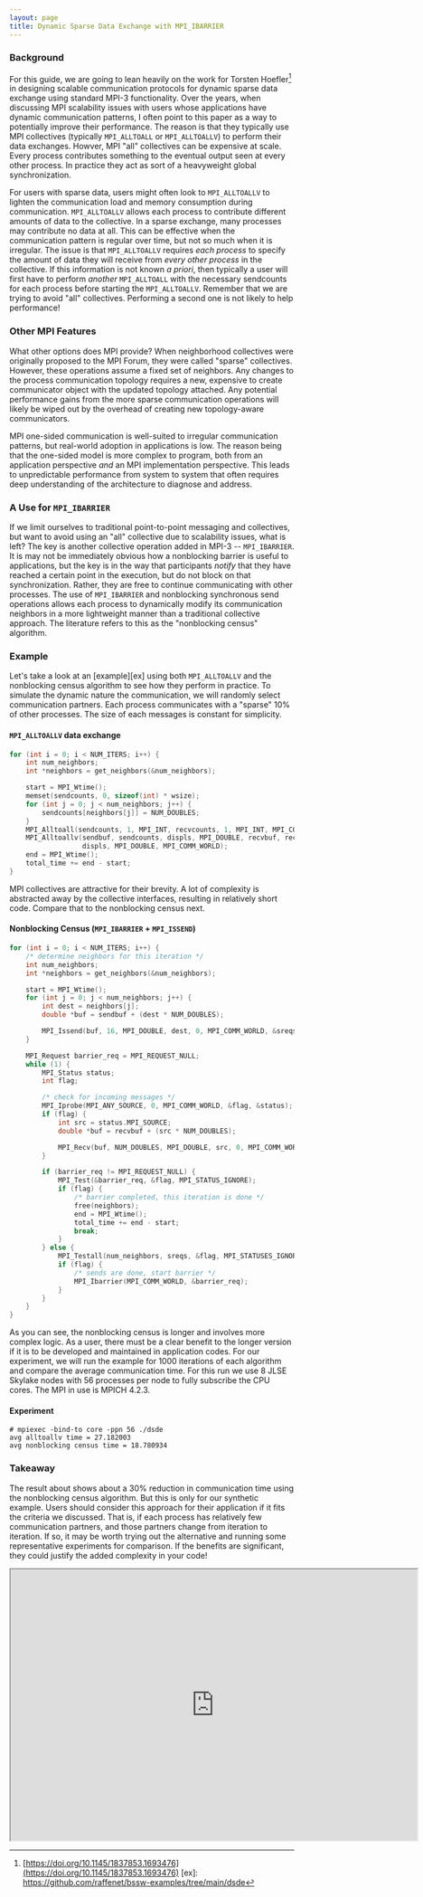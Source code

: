 ```yaml
---
layout: page
title: Dynamic Sparse Data Exchange with MPI_IBARRIER
---
```


### Background

For this guide, we are going to lean heavily on the work for Torsten
Hoefler[^1] in designing scalable communication protocols for dynamic
sparse data exchange using standard MPI-3 functionality. Over the years,
when discussing MPI scalability issues with users whose applications
have dynamic communication patterns, I often point to this paper as a
way to potentially improve their performance. The reason is that they
typically use MPI collectives (typically `MPI_ALLTOALL` or
`MPI_ALLTOALLV`) to perform their data exchanges. Howver, MPI "all"
collectives can be expensive at scale. Every process contributes
something to the eventual output seen at every other process. In
practice they act as sort of a heavyweight global synchronization.

For users with sparse data, users might often look to `MPI_ALLTOALLV` to
lighten the communication load and memory consumption during
communication. `MPI_ALLTOALLV` allows each process to contribute
different amounts of data to the collective. In a sparse exchange, many
processes may contribute no data at all. This can be effective when the
communication pattern is regular over time, but not so much when it is
irregular. The issue is that `MPI_ALLTOALLV` requires _each process_ to
specify the amount of data they will receive from _every other process_
in the collective. If this information is not known _a priori_, then
typically a user will first have to perform _another_ `MPI_ALLTOALL`
with the necessary sendcounts for each process before starting the
`MPI_ALLTOALLV`. Remember that we are trying to avoid "all"
collectives. Performing a second one is not likely to help performance!

### Other MPI Features

What other options does MPI provide? When neighborhood collectives were
originally proposed to the MPI Forum, they were called "sparse"
collectives. However, these operations assume a fixed set of
neighbors. Any changes to the process communication topology requires a
new, expensive to create communicator object with the updated topology
attached. Any potential performance gains from the more sparse
communication operations will likely be wiped out by the overhead of
creating new topology-aware communicators.

MPI one-sided communication is well-suited to irregular communication
patterns, but real-world adoption in applications is low. The reason
being that the one-sided model is more complex to program, both from an
application perspective _and_ an MPI implementation perspective. This
leads to unpredictable performance from system to system that often
requires deep understanding of the architecture to diagnose and address.

### A Use for `MPI_IBARRIER`

If we limit ourselves to traditional point-to-point messaging and
collectives, but want to avoid using an "all" collective due to
scalability issues, what is left? The key is another collective
operation added in MPI-3 -- `MPI_IBARRIER`. It is may not be immediately
obvious how a nonblocking barrier is useful to applications, but the key
is in the way that participants _notify_ that they have reached a
certain point in the execution, but do not block on that
synchronization. Rather, they are free to continue communicating with
other processes. The use of `MPI_IBARRIER` and nonblocking synchronous
send operations allows each process to dynamically modify its
communication neighbors in a more lightweight manner than a traditional
collective approach. The literature refers to this as the "nonblocking
census" algorithm.

### Example

Let's take a look at an [example][ex] using both `MPI_ALLTOALLV` and the
nonblocking census algorithm to see how they perform in practice. To
simulate the dynamic nature the communication, we will randomly select
communication partners. Each process communicates with a "sparse" 10% of
other processes. The size of each messages is constant for simplicity.

#### `MPI_ALLTOALLV` data exchange
```c
for (int i = 0; i < NUM_ITERS; i++) {
    int num_neighbors;
    int *neighbors = get_neighbors(&num_neighbors);

    start = MPI_Wtime();
    memset(sendcounts, 0, sizeof(int) * wsize);
    for (int j = 0; j < num_neighbors; j++) {
        sendcounts[neighbors[j]] = NUM_DOUBLES;
    }
    MPI_Alltoall(sendcounts, 1, MPI_INT, recvcounts, 1, MPI_INT, MPI_COMM_WORLD);
    MPI_Alltoallv(sendbuf, sendcounts, displs, MPI_DOUBLE, recvbuf, recvcounts,
                  displs, MPI_DOUBLE, MPI_COMM_WORLD);
    end = MPI_Wtime();
    total_time += end - start;
}
```

MPI collectives are attractive for their brevity. A lot of complexity is
abstracted away by the collective interfaces, resulting in relatively
short code. Compare that to the nonblocking census next.

#### Nonblocking Census (`MPI_IBARRIER` + `MPI_ISSEND`)
```c
for (int i = 0; i < NUM_ITERS; i++) {
    /* determine neighbors for this iteration */
    int num_neighbors;
    int *neighbors = get_neighbors(&num_neighbors);

    start = MPI_Wtime();
    for (int j = 0; j < num_neighbors; j++) {
        int dest = neighbors[j];
        double *buf = sendbuf + (dest * NUM_DOUBLES);

        MPI_Issend(buf, 16, MPI_DOUBLE, dest, 0, MPI_COMM_WORLD, &sreqs[j]);
    }

    MPI_Request barrier_req = MPI_REQUEST_NULL;
    while (1) {
        MPI_Status status;
        int flag;

        /* check for incoming messages */
        MPI_Iprobe(MPI_ANY_SOURCE, 0, MPI_COMM_WORLD, &flag, &status);
        if (flag) {
            int src = status.MPI_SOURCE;
            double *buf = recvbuf + (src * NUM_DOUBLES);

            MPI_Recv(buf, NUM_DOUBLES, MPI_DOUBLE, src, 0, MPI_COMM_WORLD, MPI_STATUS_IGNORE);
        }

        if (barrier_req != MPI_REQUEST_NULL) {
            MPI_Test(&barrier_req, &flag, MPI_STATUS_IGNORE);
            if (flag) {
                /* barrier completed, this iteration is done */
                free(neighbors);
                end = MPI_Wtime();
                total_time += end - start;
                break;
            }
        } else {
            MPI_Testall(num_neighbors, sreqs, &flag, MPI_STATUSES_IGNORE);
            if (flag) {
                /* sends are done, start barrier */
                MPI_Ibarrier(MPI_COMM_WORLD, &barrier_req);
            }
        }
    }
}
```

As you can see, the nonblocking census is longer and involves more
complex logic. As a user, there must be a clear benefit to the longer
version if it is to be developed and maintained in application
codes. For our experiment, we will run the example for 1000 iterations
of each algorithm and compare the average communication time. For this
run we use 8 JLSE Skylake nodes with 56 processes per node to fully
subscribe the CPU cores. The MPI in use is MPICH 4.2.3.

#### Experiment

```console
# mpiexec -bind-to core -ppn 56 ./dsde
avg alltoallv time = 27.182003
avg nonblocking census time = 18.780934
```

### Takeaway

The result about shows about a 30% reduction in communication time using
the nonblocking census algorithm. But this is only for our synthetic
example. Users should consider this approach for their application if it
fits the criteria we discussed. That is, if each process has relatively
few communication partners, and those partners change from iteration to
iteration. If so, it may be worth trying out the alternative and running
some representative experiments for comparison. If the benefits are
significant, they could justify the added complexity in your code!

<iframe width="720" height="480"
src="https://www.youtube.com/embed/MpxSm0NQG4g">
</iframe>

[^1]: [https://doi.org/10.1145/1837853.1693476](https://doi.org/10.1145/1837853.1693476)
[ex]: https://github.com/raffenet/bssw-examples/tree/main/dsde
